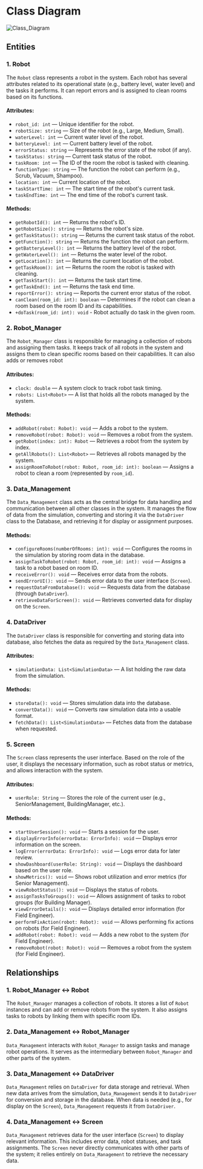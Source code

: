 # Class Diagram
![Class_Diagram](classDiagrams.png)

## Entities

### 1. **Robot**
The `Robot` class represents a robot in the system. Each robot has several attributes related to its operational state (e.g., battery level, water level) and the tasks it performs. It can report errors and is assigned to clean rooms based on its functions.

#### Attributes:
- `robot_id: int` — Unique identifier for the robot.
- `robotSize: string` — Size of the robot (e.g., Large, Medium, Small).
- `waterLevel: int` — Current water level of the robot.
- `batteryLevel: int` — Current battery level of the robot.
- `errorStatus: string` — Represents the error state of the robot (if any).
- `taskStatus: string` — Current task status of the robot.
- `taskRoom: int` — The ID of the room the robot is tasked with cleaning.
- `functionType: string` — The function the robot can perform (e.g., Scrub, Vacuum, Shampoo).
- `location: int` — Current location of the robot.
- `taskStartTime: int` — The start time of the robot's current task.
- `taskEndTime: int` — The end time of the robot's current task.

#### Methods:
- `getRobotId(): int` — Returns the robot's ID.
- `getRobotSize(): string` — Returns the robot's size.
- `getTaskStatus(): string` — Returns the current task status of the robot.
- `getFunction(): string` — Returns the function the robot can perform.
- `getBatteryLevel(): int` — Returns the battery level of the robot.
- `getWaterLevel(): int` — Returns the water level of the robot.
- `getLocation(): int` — Returns the current location of the robot.
- `getTaskRoom(): int` — Returns the room the robot is tasked with cleaning.
- `getTaskStart(): int` — Returns the task start time.
- `getTaskEnd(): int` — Returns the task end time.
- `reportError(): string` — Reports the current error status of the robot.
- `canClean(room_id: int): boolean` — Determines if the robot can clean a room based on the room ID and its capabilities.
- `+doTask(room_id: int): void` - Robot actually do task in the given room.

### 2. **Robot_Manager**
The `Robot_Manager` class is responsible for managing a collection of robots and assigning them tasks. It keeps track of all robots in the system and assigns them to clean specific rooms based on their capabilities. It can also adds or removes robot

#### Attributes:
- `clock: double` — A system clock to track robot task timing.
- `robots: List<Robot>` — A list that holds all the robots managed by the system.

#### Methods:
- `addRobot(robot: Robot): void` — Adds a robot to the system.
- `removeRobot(robot: Robot): void` — Removes a robot from the system.
- `getRobot(index: int): Robot` — Retrieves a robot from the system by index.
- `getAllRobots(): List<Robot>` — Retrieves all robots managed by the system.
- `assignRoomToRobot(robot: Robot, room_id: int): boolean` — Assigns a robot to clean a room (represented by `room_id`).

### 3. **Data_Management**
The `Data_Management` class acts as the central bridge for data handling and communication between all other classes in the system. It manages the flow of data from the simulation, converting and storing it via the `DataDriver` class to the Database, and retrieving it for display or assignment purposes.

#### Methods:
- `configureRooms(numberOfRooms: int): void` — Configures the rooms in the simulation by storing room data in the database.
- `assignTaskToRobot(robot: Robot, room_id: int): void` — Assigns a task to a robot based on room ID.
- `receiveError(): void` — Receives error data from the robots.
- `sendErrorUI(): void` — Sends error data to the user interface (`Screen`).
- `requestDataFromDatabase(): void` — Requests data from the database (through `DataDriver`).
- `retrieveDataForScreen(): void` — Retrieves converted data for display on the `Screen`.

### 4. **DataDriver**
The `DataDriver` class is responsible for converting and storing data into database, also fetches the data as required by the `Data_Management` class.

#### Attributes:
- `simulationData: List<SimulationData>` — A list holding the raw data from the simulation.

#### Methods:
- `storeData(): void` — Stores simulation data into the database.
- `convertData(): void` — Converts raw simulation data into a usable format.
- `fetchData(): List<SimulationData>` — Fetches data from the database when requested.

### 5. **Screen**
The `Screen` class represents the user interface. Based on the role of the user, it displays the necessary information, such as robot status or metrics, and allows interaction with the system.

#### Attributes:
- `userRole: String` — Stores the role of the current user (e.g., SeniorManagement, BuildingManager, etc.).

#### Methods:
- `startUserSession(): void` — Starts a session for the user.
- `displayErrorInfo(errorData: ErrorInfo): void` — Displays error information on the screen.
- `logError(errorData: ErrorInfo): void` — Logs error data for later review.
- `showDashboard(userRole: String): void` — Displays the dashboard based on the user role.
- `showMetrics(): void` — Shows robot utilization and error metrics (for Senior Management).
- `viewRobotStatus(): void` — Displays the status of robots.
- `assignTasksToGroups(): void` — Allows assignment of tasks to robot groups (for Building Manager).
- `viewErrorDetails(): void` — Displays detailed error information (for Field Engineer).
- `performFixAction(robot: Robot): void` — Allows performing fix actions on robots (for Field Engineer).
- `addRobot(robot: Robot): void` — Adds a new robot to the system (for Field Engineer).
- `removeRobot(robot: Robot): void` — Removes a robot from the system (for Field Engineer).

## Relationships

### 1. **Robot_Manager ↔ Robot**
The `Robot_Manager` manages a collection of robots. It stores a list of `Robot` instances and can add or remove robots from the system. It also assigns tasks to robots by linking them with specific room IDs.

### 2. **Data_Management ↔ Robot_Manager**
`Data_Management` interacts with `Robot_Manager` to assign tasks and manage robot operations. It serves as the intermediary between `Robot_Manager` and other parts of the system.

### 3. **Data_Management ↔ DataDriver**
`Data_Management` relies on `DataDriver` for data storage and retrieval. When new data arrives from the simulation, `Data_Management` sends it to `DataDriver` for conversion and storage in the database. When data is needed (e.g., for display on the `Screen`), `Data_Management` requests it from `DataDriver`.

### 4. **Data_Management ↔ Screen**
`Data_Management` retrieves data for the user interface (`Screen`) to display relevant information. This includes error data, robot statuses, and task assignments. The `Screen` never directly communicates with other parts of the system; it relies entirely on `Data_Management` to retrieve the necessary data.
